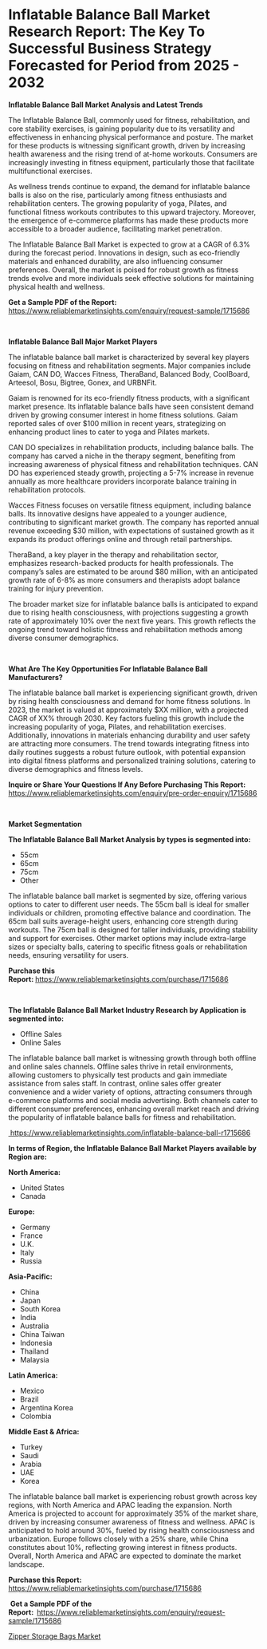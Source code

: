 <p><h1>Inflatable Balance Ball Market Research Report: The Key To Successful Business Strategy Forecasted for Period from 2025 - 2032</h1></p><p><strong>Inflatable Balance Ball Market Analysis and Latest Trends</strong></p>
<p><p>The Inflatable Balance Ball, commonly used for fitness, rehabilitation, and core stability exercises, is gaining popularity due to its versatility and effectiveness in enhancing physical performance and posture. The market for these products is witnessing significant growth, driven by increasing health awareness and the rising trend of at-home workouts. Consumers are increasingly investing in fitness equipment, particularly those that facilitate multifunctional exercises.</p><p>As wellness trends continue to expand, the demand for inflatable balance balls is also on the rise, particularly among fitness enthusiasts and rehabilitation centers. The growing popularity of yoga, Pilates, and functional fitness workouts contributes to this upward trajectory. Moreover, the emergence of e-commerce platforms has made these products more accessible to a broader audience, facilitating market penetration.</p><p>The Inflatable Balance Ball Market is expected to grow at a CAGR of 6.3% during the forecast period. Innovations in design, such as eco-friendly materials and enhanced durability, are also influencing consumer preferences. Overall, the market is poised for robust growth as fitness trends evolve and more individuals seek effective solutions for maintaining physical health and wellness.</p></p>
<p><strong>Get a Sample PDF of the Report:&nbsp;</strong> <a href="https://www.reliablemarketinsights.com/enquiry/request-sample/1715686?utm_campaign=2282&utm_medium=2&utm_source=Github&utm_content=ia&utm_term=08022025&utm_id=inflatable-balance-ball">https://www.reliablemarketinsights.com/enquiry/request-sample/1715686</a></p>
<p>&nbsp;</p>
<p><strong>Inflatable Balance Ball Major Market Players</strong></p>
<p><p>The inflatable balance ball market is characterized by several key players focusing on fitness and rehabilitation segments. Major companies include Gaiam, CAN DO, Wacces Fitness, TheraBand, Balanced Body, CoolBoard, Arteesol, Bosu, Bigtree, Gonex, and URBNFit.</p><p>Gaiam is renowned for its eco-friendly fitness products, with a significant market presence. Its inflatable balance balls have seen consistent demand driven by growing consumer interest in home fitness solutions. Gaiam reported sales of over $100 million in recent years, strategizing on enhancing product lines to cater to yoga and Pilates markets.</p><p>CAN DO specializes in rehabilitation products, including balance balls. The company has carved a niche in the therapy segment, benefiting from increasing awareness of physical fitness and rehabilitation techniques. CAN DO has experienced steady growth, projecting a 5-7% increase in revenue annually as more healthcare providers incorporate balance training in rehabilitation protocols.</p><p>Wacces Fitness focuses on versatile fitness equipment, including balance balls. Its innovative designs have appealed to a younger audience, contributing to significant market growth. The company has reported annual revenue exceeding $30 million, with expectations of sustained growth as it expands its product offerings online and through retail partnerships.</p><p>TheraBand, a key player in the therapy and rehabilitation sector, emphasizes research-backed products for health professionals. The company’s sales are estimated to be around $80 million, with an anticipated growth rate of 6-8% as more consumers and therapists adopt balance training for injury prevention.</p><p>The broader market size for inflatable balance balls is anticipated to expand due to rising health consciousness, with projections suggesting a growth rate of approximately 10% over the next five years. This growth reflects the ongoing trend toward holistic fitness and rehabilitation methods among diverse consumer demographics.</p></p>
<p>&nbsp;</p>
<p><strong>What Are The Key Opportunities For Inflatable Balance Ball Manufacturers?</strong></p>
<p><p>The inflatable balance ball market is experiencing significant growth, driven by rising health consciousness and demand for home fitness solutions. In 2023, the market is valued at approximately $XX million, with a projected CAGR of XX% through 2030. Key factors fueling this growth include the increasing popularity of yoga, Pilates, and rehabilitation exercises. Additionally, innovations in materials enhancing durability and user safety are attracting more consumers. The trend towards integrating fitness into daily routines suggests a robust future outlook, with potential expansion into digital fitness platforms and personalized training solutions, catering to diverse demographics and fitness levels.</p></p>
<p><strong>Inquire or Share Your Questions If Any Before Purchasing This Report:</strong> <a href="https://www.reliablemarketinsights.com/enquiry/pre-order-enquiry/1715686?utm_campaign=2282&utm_medium=2&utm_source=Github&utm_content=ia&utm_term=08022025&utm_id=inflatable-balance-ball">https://www.reliablemarketinsights.com/enquiry/pre-order-enquiry/1715686</a></p>
<p>&nbsp;</p>
<p><strong>Market Segmentation</strong></p>
<p><strong>The Inflatable Balance Ball Market Analysis by types is segmented into:</strong></p>
<p><ul><li>55cm</li><li>65cm</li><li>75cm</li><li>Other</li></ul></p>
<p><p>The inflatable balance ball market is segmented by size, offering various options to cater to different user needs. The 55cm ball is ideal for smaller individuals or children, promoting effective balance and coordination. The 65cm ball suits average-height users, enhancing core strength during workouts. The 75cm ball is designed for taller individuals, providing stability and support for exercises. Other market options may include extra-large sizes or specialty balls, catering to specific fitness goals or rehabilitation needs, ensuring versatility for users.</p></p>
<p><strong>Purchase this Report:&nbsp;</strong><a href="https://www.reliablemarketinsights.com/purchase/1715686?utm_campaign=2282&utm_medium=2&utm_source=Github&utm_content=ia&utm_term=08022025&utm_id=inflatable-balance-ball">https://www.reliablemarketinsights.com/purchase/1715686</a></p>
<p>&nbsp;</p>
<p><strong>The Inflatable Balance Ball Market Industry Research by Application is segmented into:</strong></p>
<p><ul><li>Offline Sales</li><li>Online Sales</li></ul></p>
<p><p>The inflatable balance ball market is witnessing growth through both offline and online sales channels. Offline sales thrive in retail environments, allowing customers to physically test products and gain immediate assistance from sales staff. In contrast, online sales offer greater convenience and a wider variety of options, attracting consumers through e-commerce platforms and social media advertising. Both channels cater to different consumer preferences, enhancing overall market reach and driving the popularity of inflatable balance balls for fitness and rehabilitation.</p></p>
<p><a href="https://www.reliablemarketinsights.com/inflatable-balance-ball-r1715686?utm_campaign=2282&utm_medium=2&utm_source=Github&utm_content=ia&utm_term=08022025&utm_id=inflatable-balance-ball">&nbsp;https://www.reliablemarketinsights.com/inflatable-balance-ball-r1715686</a></p>
<p><strong>In terms of Region, the Inflatable Balance Ball Market Players available by Region are:</strong></p>
<p>
    <p> <strong> North America: </strong>
        <ul>
            <li>United States</li>
            <li>Canada</li>
        </ul>
        </p> 
    <p> <strong> Europe: </strong>
        <ul>
            <li>Germany</li>
            <li>France</li>
            <li>U.K.</li>
            <li>Italy</li>
            <li>Russia</li>
        </ul>
        </p> 
    <p> <strong> Asia-Pacific: </strong>
        <ul>
            <li>China</li>
            <li>Japan</li>
            <li>South Korea</li>
            <li>India</li>
            <li>Australia</li>
            <li>China Taiwan</li>
            <li>Indonesia</li>
            <li>Thailand</li>
            <li>Malaysia</li>
        </ul>
        </p> 
    <p> <strong> Latin America: </strong>
        <ul>
            <li>Mexico</li>
            <li>Brazil</li>
            <li>Argentina Korea</li>
            <li>Colombia</li>
        </ul>
        </p> 
    <p> <strong> Middle East & Africa: </strong>
        <ul>
            <li>Turkey</li>
            <li>Saudi</li>
            <li>Arabia</li>
            <li>UAE</li>
            <li>Korea</li>
        </ul>
    </p>
    </p>
<p><p>The inflatable balance ball market is experiencing robust growth across key regions, with North America and APAC leading the expansion. North America is projected to account for approximately 35% of the market share, driven by increasing consumer awareness of fitness and wellness. APAC is anticipated to hold around 30%, fueled by rising health consciousness and urbanization. Europe follows closely with a 25% share, while China constitutes about 10%, reflecting growing interest in fitness products. Overall, North America and APAC are expected to dominate the market landscape.</p></p>
<p><strong>Purchase this Report: </strong><a href="https://www.reliablemarketinsights.com/purchase/1715686?utm_campaign=2282&utm_medium=2&utm_source=Github&utm_content=ia&utm_term=08022025&utm_id=inflatable-balance-ball">https://www.reliablemarketinsights.com/purchase/1715686</a></p>
<p>&nbsp;<strong>Get a Sample PDF of the Report:&nbsp;&nbsp;</strong><a href="https://www.reliablemarketinsights.com/enquiry/request-sample/1715686?utm_campaign=2282&utm_medium=2&utm_source=Github&utm_content=ia&utm_term=08022025&utm_id=inflatable-balance-ball">https://www.reliablemarketinsights.com/enquiry/request-sample/1715686</a></p>
<p><strong></strong></p>
<p><p><a href="https://github.com/sherikacas30/Market-Research-Report-List-1/blob/main/zipper-storage-bags-market.md?utm_campaign=2282&utm_medium=2&utm_source=Github&utm_content=ia&utm_term=08022025&utm_id=inflatable-balance-ball">Zipper Storage Bags Market</a></p></p>